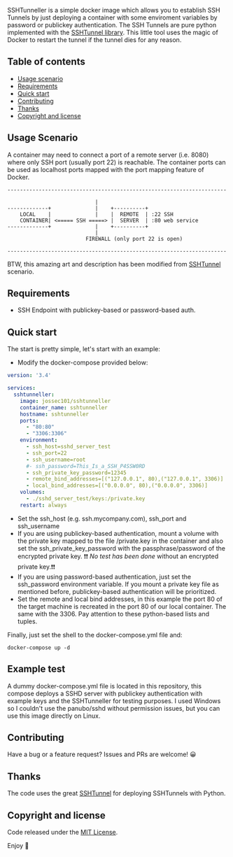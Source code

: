 SSHTunneller is a simple docker image which allows you to establish SSH Tunnels by just deploying a container with some enviroment variables by password or publickey authentication. The SSH Tunnels are pure python implemented with the [SSHTunnel library](https://github.com/pahaz/sshtunnel). This little tool uses the magic of Docker to restart the tunnel if the tunnel dies for any reason.

## Table of contents
- [Usage scenario](#Usage-scenario)
- [Requirements](#Requirements)
- [Quick start](#quick-start)
- [Contributing](#contributing)
- [Thanks](#thanks)
- [Copyright and license](#copyright-and-license)

## Usage Scenario
A container may need to connect a port of a remote server (i.e. 8080) where only SSH port (usually port 22) is reachable. The container ports can be used as localhost ports mapped with the port mapping feature of Docker.
```
----------------------------------------------------------------------

                            |
-------------+              |    +----------+
    LOCAL    |              |    |  REMOTE  | :22 SSH
    CONTAINER| <===== SSH =====> |  SERVER  | :80 web service
-------------+              |    +----------+
                            |
                         FIREWALL (only port 22 is open)

----------------------------------------------------------------------
```

BTW, this amazing art and description has been modified from [SSHTunnel](https://github.com/pahaz/sshtunnel) scenario.

## Requirements

- SSH Endpoint with publickey-based or password-based auth.

## Quick start

The start is pretty simple, let's start with an example:

- Modify the docker-compose provided below:
```yaml
version: '3.4'

services:
  sshtunneller:
    image: jossec101/sshtunneller
    container_name: sshtunneller
    hostname: sshtunneller
    ports:
      - "80:80"
      - "3306:3306"
    environment:
      - ssh_host=sshd_server_test
      - ssh_port=22
      - ssh_username=root
      #- ssh_password=This_Is_a_SSH_P4SSW0RD
      - ssh_private_key_password=12345
      - remote_bind_addresses=[("127.0.0.1", 80),("127.0.0.1", 3306)]
      - local_bind_addresses=[("0.0.0.0", 80),("0.0.0.0", 3306)]
    volumes: 
      - ./sshd_server_test/keys:/private.key
    restart: always
````
- Set the ssh_host (e.g. ssh.mycompany.com), ssh_port and ssh_username
- If you are using publickey-based authentication, mount a volume with the private key mapped to the file /private.key in the container and also set the ssh_private_key_password with the passphrase/password of the encrypted private key. ❗❗ *No test has been done* without an encrypted private key.❗❗
- If you are using password-based authentication, just set the ssh_password environment variable. If you mount a private key file as mentioned before, publickey-based authentication will be prioritized.
- Set the remote and local bind addresses, in this example the port 80 of the target machine is recreated in the port 80 of our local container. The same with the 3306. Pay attention to these python-based lists and tuples.

Finally, just set the shell to the docker-compose.yml file and:
```
docker-compose up -d
```

## Example test
A dummy docker-compose.yml file is located in this repository, this compose deploys a SSHD server with publickey authentication with example keys and the SSHTunneller for testing purposes. I used Windows so I couldn't use the panubo/sshd without permission issues, but you can use this image directly on Linux.

## Contributing 

Have a bug or a feature request? Issues and PRs are welcome! 😀

## Thanks

The code uses the great [SSHTunnel](https://github.com/pahaz/sshtunnel) for deploying SSHTunnels with Python.

## Copyright and license
Code released under the [MIT License](https://github.com/Jossec101/SSHTunneller/blob/master/LICENSE).

Enjoy 🎉
